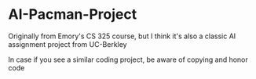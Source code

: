 # AI-Pacman-Project

Originally from Emory's CS 325 course, but I think it's also a classic AI assignment project from UC-Berkley 

In case if you see a similar coding project, be aware of copying and honor code

